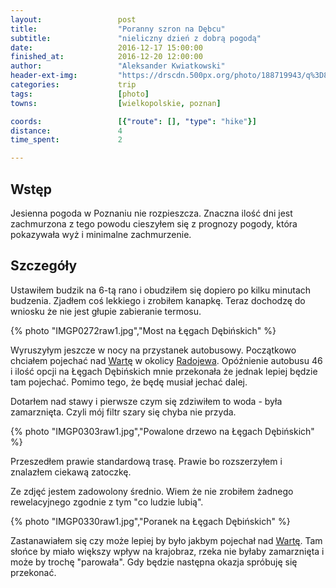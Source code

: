 ```yaml
---
layout:                 post
title:                  "Poranny szron na Dębcu"
subtitle:               "nieliczny dzień z dobrą pogodą"
date:                   2016-12-17 15:00:00
finished_at:            2016-12-20 12:00:00
author:                 "Aleksander Kwiatkowski"
header-ext-img:         "https://drscdn.500px.org/photo/188719943/q%3D80_m%3D2000/45a40318ced5efebd53e99b31c3d35f1"
categories:             trip
tags:                   [photo]
towns:                  [wielkopolskie, poznan]

coords:                 [{"route": [], "type": "hike"}]
distance:               4
time_spent:             2

---
```

[wiki-radojewo]: https://pl.wikipedia.org/wiki/Radojewo
[wiki-warta]: https://pl.wikipedia.org/wiki/Warta

Wstęp
-----

Jesienna pogoda w Poznaniu nie rozpieszcza. Znaczna ilość dni jest zachmurzona
z tego powodu cieszyłem się z prognozy pogody, która pokazywała wyż i minimalne
zachmurzenie.

Szczegóły
---------

Ustawiłem budzik na 6-tą rano i obudziłem się dopiero po kilku minutach budzenia.
Zjadłem coś lekkiego i zrobiłem kanapkę. Teraz dochodzę do wniosku że nie jest głupie
zabieranie termosu.

{% photo "IMGP0272raw1.jpg","Most na Łęgach Dębińskich" %}

Wyruszyłym jeszcze w nocy na przystanek autobusowy. Początkowo chciałem pojechać
nad [Wartę][wiki-warta] w okolicy [Radojewa][wiki-radojewo]. Opóźnienie autobusu
46 i ilość opcji na Łęgach Dębińskich mnie przekonała że jednak lepiej
będzie tam pojechać. Pomimo tego, że będę musiał jechać dalej.

Dotarłem nad stawy i pierwsze czym się zdziwiłem to woda - była zamarznięta.
Czyli mój filtr szary się chyba nie przyda.

{% photo "IMGP0303raw1.jpg","Powalone drzewo na Łęgach Dębińskich" %}

Przeszedłem prawie standardową trasę. Prawie bo rozszerzyłem i znalazłem
ciekawą zatoczkę.

Ze zdjęć jestem zadowolony średnio. Wiem że nie zrobiłem żadnego rewelacyjnego
zgodnie z tym "co ludzie lubią".

{% photo "IMGP0330raw1.jpg","Poranek na Łęgach Dębińskich" %}

Zastanawiałem się czy może lepiej by było jakbym
pojechał nad [Wartę][wiki-warta]. Tam słońce by miało większy wpływ na krajobraz,
rzeka nie byłaby zamarznięta i może by trochę "parowała". Gdy będzie
następna okazja spróbuję się przekonać.
